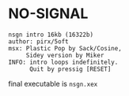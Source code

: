 # NO-SIGNAL
```
nsgn intro 16kb (16322b)
author: pirx/5oft
msx: Plastic Pop by Sack/Cosine, 
     Sidey version by Miker
INFO: intro loops indefinitely.
      Quit by pressig [RESET]
```
final executable is `nsgn.xex`
